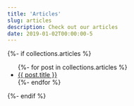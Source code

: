 ```yaml
---
title: 'Articles'
slug: articles
description: Check out our articles
date: 2019-01-02T00:00:00-5
---
```

{%- if collections.articles %}
<ul class="articles">
  {%- for post in collections.articles %}
  <li class="article">
    <a href="/articles/{{ post.slug }}">{{ post.title }}</a>
  </li><!-- .article -->
  {%- endfor %}
</ul><!-- .articles -->
{%- endif %}
